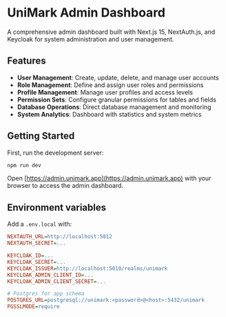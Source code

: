 # UniMark Admin Dashboard

A comprehensive admin dashboard built with Next.js 15, NextAuth.js, and Keycloak for system administration and user management.

## Features

- **User Management**: Create, update, delete, and manage user accounts
- **Role Management**: Define and assign user roles and permissions
- **Profile Management**: Manage user profiles and access levels
- **Permission Sets**: Configure granular permissions for tables and fields
- **Database Operations**: Direct database management and monitoring
- **System Analytics**: Dashboard with statistics and system metrics

## Getting Started

First, run the development server:

```bash
npm run dev
```

Open [https://admin.unimark.app](https://admin.unimark.app) with your browser to access the admin dashboard.

## Environment variables

Add a `.env.local` with:

```ini
NEXTAUTH_URL=http://localhost:5012
NEXTAUTH_SECRET=...

KEYCLOAK_ID=...
KEYCLOAK_SECRET=...
KEYCLOAK_ISSUER=http://localhost:5010/realms/unimark
KEYCLOAK_ADMIN_CLIENT_ID=...
KEYCLOAK_ADMIN_CLIENT_SECRET=...

# Postgres for app schema
POSTGRES_URL=postgresql://unimark:<password>@<host>:5432/unimark
PGSSLMODE=require
```


